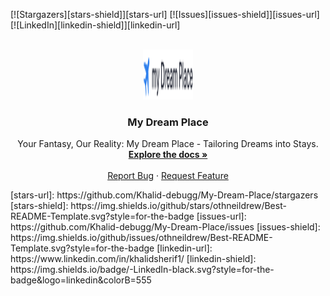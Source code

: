 <!-- README template taken from https://github.com/othneildrew/Best-README-Template?tab=readme-ov-file -->

<a name="readme-top"></a>

[![Stargazers][stars-shield]][stars-url]
[![Issues][issues-shield]][issues-url]
[![LinkedIn][linkedin-shield]][linkedin-url]

<!-- PROJECT LOGO -->
<br />
<div align="center">
  <a href="https://github.com/Khalid-debugg/My-Dream-Place">
    <img src="/src/assets/images/Plane Icon.png" alt="Logo" width="80" height="80">
  </a>

  <h3 align="center">My Dream Place</h3>

  <p align="center">
    Your Fantasy, Our Reality: My Dream Place - Tailoring Dreams into Stays.
    <br />
    <a href="https://github.com/Khalid-debugg/My-Dream-Place"><strong>Explore the docs »</strong></a>
    <br />
    <br />
    <a href="https://github.com/Khalid-debugg/My-Dream-Place/issues">Report Bug</a>
    ·
    <a href="https://github.com/Khalid-debugg/My-Dream-Place/issues">Request Feature</a>
  </p>
</div>
<!-- MARKDOWN LINKS & IMAGES -->
[stars-url]: https://github.com/Khalid-debugg/My-Dream-Place/stargazers
[stars-shield]: https://img.shields.io/github/stars/othneildrew/Best-README-Template.svg?style=for-the-badge
[issues-url]: https://github.com/Khalid-debugg/My-Dream-Place/issues
[issues-shield]: https://img.shields.io/github/issues/othneildrew/Best-README-Template.svg?style=for-the-badge
[linkedin-url]: https://www.linkedin.com/in/khalidsherif1/
[linkedin-shield]: https://img.shields.io/badge/-LinkedIn-black.svg?style=for-the-badge&logo=linkedin&colorB=555
